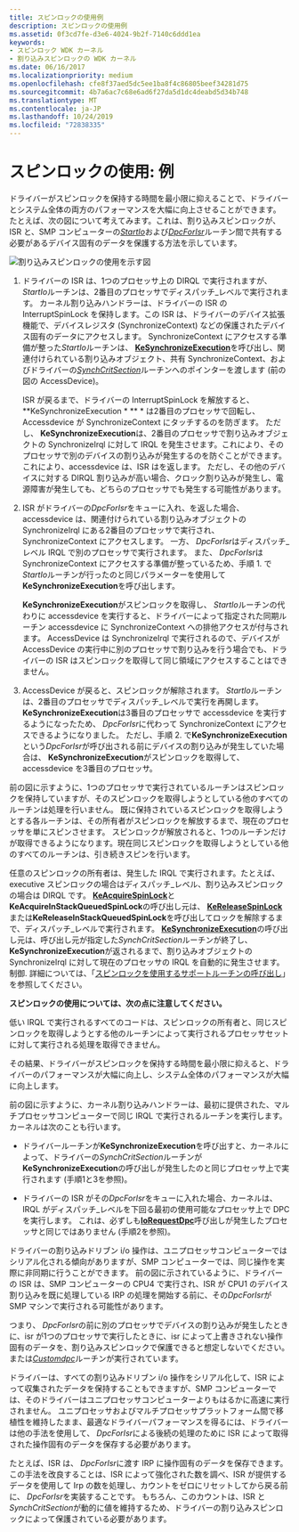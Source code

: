 ```yaml
---
title: スピンロックの使用例
description: スピンロックの使用例
ms.assetid: 0f3cd7fe-d3e6-4024-9b2f-7140c6ddd1ea
keywords:
- スピンロック WDK カーネル
- 割り込みスピンロックの WDK カーネル
ms.date: 06/16/2017
ms.localizationpriority: medium
ms.openlocfilehash: cfe8f37aed5dc5ee1ba8f4c86805beef34281d75
ms.sourcegitcommit: 4b7a6ac7c68e6ad6f27da5d1dc4deabd5d34b748
ms.translationtype: MT
ms.contentlocale: ja-JP
ms.lasthandoff: 10/24/2019
ms.locfileid: "72838335"
---
```

# <a name="using-spin-locks-an-example"></a>スピンロックの使用: 例





ドライバーがスピンロックを保持する時間を最小限に抑えることで、ドライバーとシステム全体の両方のパフォーマンスを大幅に向上させることができます。 たとえば、次の図について考えてみます。これは、割り込みスピンロックが、ISR と、SMP コンピューターの[*StartIo*](https://docs.microsoft.com/windows-hardware/drivers/ddi/wdm/nc-wdm-driver_startio)および[*DpcForIsr*](https://docs.microsoft.com/windows-hardware/drivers/ddi/wdm/nc-wdm-io_dpc_routine)ルーチン間で共有する必要があるデバイス固有のデータを保護する方法を示しています。

![割り込みスピンロックの使用を示す図](images/16ispnlk.png)

1.  ドライバーの ISR は、1つのプロセッサ上の DIRQL で実行されますが、 *StartIo*ルーチンは、2番目のプロセッサでディスパッチ\_レベルで実行されます。 カーネル割り込みハンドラーは、ドライバーの ISR の InterruptSpinLock を保持します。この ISR は、ドライバーのデバイス拡張機能で、デバイスレジスタ (SynchronizeContext) などの保護されたデバイス固有のデータにアクセスします。 SynchronizeContext にアクセスする準備が整った*StartIo*ルーチンは、 [**KeSynchronizeExecution**](https://docs.microsoft.com/windows-hardware/drivers/ddi/wdm/nf-wdm-kesynchronizeexecution)を呼び出し、関連付けられている割り込みオブジェクト、共有 SynchronizeContext、およびドライバーの[*SynchCritSection*](https://docs.microsoft.com/windows-hardware/drivers/ddi/wdm/nc-wdm-ksynchronize_routine)ルーチンへのポインターを渡します (前の図の AccessDevice)。

    ISR が戻るまで、ドライバーの InterruptSpinLock を解放すると、**KeSynchronizeExecution * ** * は2番目のプロセッサで回転し、Accessdevice が SynchronizeContext にタッチするのを防ぎます。 ただし、 **KeSynchronizeExecution**は、2番目のプロセッサで割り込みオブジェクトの SynchronizeIrql に対して IRQL を発生させます。これにより、そのプロセッサで別のデバイスの割り込みが発生するのを防ぐことができます。これにより、accessdevice は、ISR はを返します。 ただし、その他のデバイスに対する DIRQL 割り込みが高い場合、クロック割り込みが発生し、電源障害が発生しても、どちらのプロセッサでも発生する可能性があります。

2.  ISR がドライバーの*DpcForIsr*をキューに入れ、を返した場合、accessdevice は、関連付けられている割り込みオブジェクトの SynchronizeIrql にある2番目のプロセッサで実行され、SynchronizeContext にアクセスします。 一方、 *DpcForIsr*はディスパッチ\_レベル IRQL で別のプロセッサで実行されます。 また、 *DpcForIsr*は SynchronizeContext にアクセスする準備が整っているため、手順 1. で*StartIo*ルーチンが行ったのと同じパラメーターを使用して**KeSynchronizeExecution**を呼び出します。

    **KeSynchronizeExecution**がスピンロックを取得し、 *StartIo*ルーチンの代わりに accessdevice を実行すると、ドライバーによって指定された同期ルーチン accessdevice に SynchronizeContext への排他アクセスが付与されます。 AccessDevice は SynchronizeIrql で実行されるので、デバイスが AccessDevice の実行中に別のプロセッサで割り込みを行う場合でも、ドライバーの ISR はスピンロックを取得して同じ領域にアクセスすることはできません。

3.  AccessDevice が戻ると、スピンロックが解除されます。 *StartIo*ルーチンは、2番目のプロセッサでディスパッチ\_レベルで実行を再開します。 **KeSynchronizeExecution**は3番目のプロセッサで accessdevice を実行するようになったため、 *DpcForIsr*に代わって SynchronizeContext にアクセスできるようになりました。 ただし、手順 2. で**KeSynchronizeExecution**という*DpcForIsr*が呼び出される前にデバイスの割り込みが発生していた場合は、 **KeSynchronizeExecution**がスピンロックを取得して、accessdevice を3番目のプロセッサ。

前の図に示すように、1つのプロセッサで実行されているルーチンはスピンロックを保持していますが、そのスピンロックを取得しようとしている他のすべてのルーチンは処理を行いません。 既に保持されているスピンロックを取得しようとする各ルーチンは、その所有者がスピンロックを解放するまで、現在のプロセッサを単にスピンさせます。 スピンロックが解放されると、1つのルーチンだけが取得できるようになります。現在同じスピンロックを取得しようとしている他のすべてのルーチンは、引き続きスピンを行います。

任意のスピンロックの所有者は、発生した IRQL で実行されます。たとえば、executive スピンロックの場合はディスパッチ\_レベル、割り込みスピンロックの場合は DIRQL です。 [**KeAcquireSpinLock**](https://docs.microsoft.com/windows-hardware/drivers/ddi/wdm/nf-wdm-keacquirespinlock)と**KeAcquireInStackQueuedSpinLock**の呼び出し元は、 [**KeReleaseSpinLock**](https://docs.microsoft.com/windows-hardware/drivers/ddi/wdm/nf-wdm-kereleasespinlock)または**KeReleaseInStackQueuedSpinLock**を呼び出してロックを解除するまで、ディスパッチ\_レベルで実行されます。 [**KeSynchronizeExecution**](https://docs.microsoft.com/windows-hardware/drivers/ddi/wdm/nf-wdm-kesynchronizeexecution)の呼び出し元は、呼び出し元が指定した*SynchCritSection*ルーチンが終了し、 **KeSynchronizeExecution**が返されるまで、割り込みオブジェクトの SynchronizeIrql に対して現在のプロセッサの IRQL を自動的に発生させます。制御. 詳細については、「[スピンロックを使用するサポートルーチンの呼び出し](calling-support-routines-that-use-spin-locks.md)」を参照してください。

**スピンロックの使用については、次の点に注意してください。**

低い IRQL で実行されるすべてのコードは、スピンロックの所有者と、同じスピンロックを取得しようとする他のルーチンによって実行されるプロセッサセットに対して実行される処理を取得できません。

その結果、ドライバーがスピンロックを保持する時間を最小限に抑えると、ドライバーのパフォーマンスが大幅に向上し、システム全体のパフォーマンスが大幅に向上します。

前の図に示すように、カーネル割り込みハンドラーは、最初に提供された、マルチプロセッサコンピューターで同じ IRQL で実行されるルーチンを実行します。 カーネルは次のことも行います。

-   ドライバールーチンが**KeSynchronizeExecution**を呼び出すと、カーネルによって、ドライバーの*SynchCritSection*ルーチンが**KeSynchronizeExecution**の呼び出しが発生したのと同じプロセッサ上で実行されます (手順1と3を参照)。

-   ドライバーの ISR がその*DpcForIsr*をキューに入れた場合、カーネルは、IRQL がディスパッチ\_レベルを下回る最初の使用可能なプロセッサ上で DPC を実行します。 これは、必ずしも[**IoRequestDpc**](https://docs.microsoft.com/windows-hardware/drivers/ddi/wdm/nf-wdm-iorequestdpc)呼び出しが発生したプロセッサと同じではありません (手順2を参照)。

ドライバーの割り込みドリブン i/o 操作は、ユニプロセッサコンピューターではシリアル化される傾向がありますが、SMP コンピューターでは、同じ操作を実際に非同期に行うことができます。 前の図に示されているように、ドライバーの ISR は、SMP コンピューターの CPU4 で実行され、ISR が CPU1 のデバイス割り込みを既に処理している IRP の処理を開始する前に、その*DpcForIsr*が SMP マシンで実行される可能性があります。

つまり、 *DpcForIsr*の前に別のプロセッサでデバイスの割り込みが発生したときに、isr が1つのプロセッサで実行したときに、isr によって上書きされない操作固有のデータを、割り込みスピンロックで保護できると想定しないでください。または[*Customdpc*](https://docs.microsoft.com/windows-hardware/drivers/ddi/wdm/nc-wdm-kdeferred_routine)ルーチンが実行されています。

ドライバーは、すべての割り込みドリブン i/o 操作をシリアル化して、ISR によって収集されたデータを保持することもできますが、SMP コンピューターでは、そのドライバーはユニプロセッサコンピューターよりもはるかに高速に実行されません。 ユニプロセッサおよびマルチプロセッサプラットフォーム間で移植性を維持したまま、最適なドライバーパフォーマンスを得るには、ドライバーは他の手法を使用して、 *DpcForIsr*による後続の処理のために ISR によって取得された操作固有のデータを保存する必要があります。

たとえば、ISR は、 *DpcForIsr*に渡す IRP に操作固有のデータを保存できます。 この手法を改良することは、ISR によって強化された数を調べ、ISR が提供するデータを使用して Irp の数を処理し、カウントをゼロにリセットしてから戻る前に、 *DpcForIsr*を実装することです。 もちろん、このカウントは、ISR と*SynchCritSection*が動的に値を維持するため、ドライバーの割り込みスピンロックによって保護されている必要があります。

 

 




